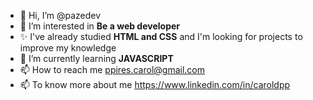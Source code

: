 - 👋 Hi, I’m @pazedev
- 👀 I’m interested in **Be a web developer**
- ✨ I've already studied **HTML and CSS** and I'm looking for projects to improve my knowledge
- 🌱 I’m currently learning **JAVASCRIPT** 
- 📫 How to reach me ppires.carol@gmail.com
- 📫 To know more about me https://www.linkedin.com/in/caroldpp

